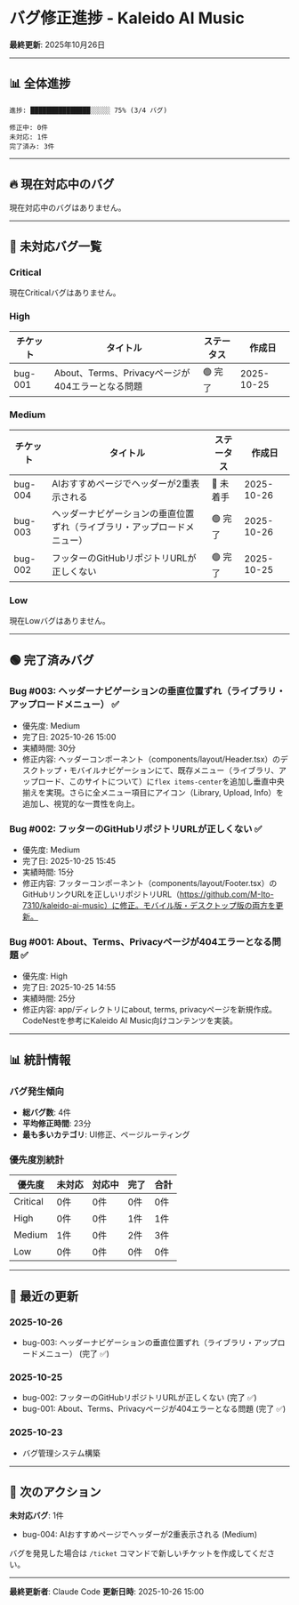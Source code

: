 # バグ修正進捗 - Kaleido AI Music

**最終更新**: 2025年10月26日

---

## 📊 全体進捗

```
進捗: ███████████████░░░░░ 75% (3/4 バグ)

修正中: 0件
未対応: 1件
完了済み: 3件
```

---

## 🔥 現在対応中のバグ

現在対応中のバグはありません。

---

## 🔴 未対応バグ一覧

### Critical
現在Criticalバグはありません。

### High

| チケット | タイトル | ステータス | 作成日 |
|---------|---------|----------|--------|
| bug-001 | About、Terms、Privacyページが404エラーとなる問題 | 🟢 完了 | 2025-10-25 |

### Medium

| チケット | タイトル | ステータス | 作成日 |
|---------|---------|----------|--------|
| bug-004 | AIおすすめページでヘッダーが2重表示される | 🔴 未着手 | 2025-10-26 |
| bug-003 | ヘッダーナビゲーションの垂直位置ずれ（ライブラリ・アップロードメニュー） | 🟢 完了 | 2025-10-26 |
| bug-002 | フッターのGitHubリポジトリURLが正しくない | 🟢 完了 | 2025-10-25 |

### Low
現在Lowバグはありません。

---

## 🟢 完了済みバグ

### Bug #003: ヘッダーナビゲーションの垂直位置ずれ（ライブラリ・アップロードメニュー） ✅

- 優先度: Medium
- 完了日: 2025-10-26 15:00
- 実績時間: 30分
- 修正内容: ヘッダーコンポーネント（components/layout/Header.tsx）のデスクトップ・モバイルナビゲーションにて、既存メニュー（ライブラリ、アップロード、このサイトについて）に`flex items-center`を追加し垂直中央揃えを実現。さらに全メニュー項目にアイコン（Library, Upload, Info）を追加し、視覚的な一貫性を向上。

### Bug #002: フッターのGitHubリポジトリURLが正しくない ✅

- 優先度: Medium
- 完了日: 2025-10-25 15:45
- 実績時間: 15分
- 修正内容: フッターコンポーネント（components/layout/Footer.tsx）のGitHubリンクURLを正しいリポジトリURL（https://github.com/M-Ito-7310/kaleido-ai-music）に修正。モバイル版・デスクトップ版の両方を更新。

### Bug #001: About、Terms、Privacyページが404エラーとなる問題 ✅

- 優先度: High
- 完了日: 2025-10-25 14:55
- 実績時間: 25分
- 修正内容: app/ディレクトリにabout, terms, privacyページを新規作成。CodeNestを参考にKaleido AI Music向けコンテンツを実装。

---

## 📊 統計情報

### バグ発生傾向

- **総バグ数**: 4件
- **平均修正時間**: 23分
- **最も多いカテゴリ**: UI修正、ページルーティング

### 優先度別統計

| 優先度 | 未対応 | 対応中 | 完了 | 合計 |
|--------|--------|--------|------|------|
| Critical | 0件 | 0件 | 0件 | 0件 |
| High | 0件 | 0件 | 1件 | 1件 |
| Medium | 1件 | 0件 | 2件 | 3件 |
| Low | 0件 | 0件 | 0件 | 0件 |

---

## 📝 最近の更新

### 2025-10-26

- bug-003: ヘッダーナビゲーションの垂直位置ずれ（ライブラリ・アップロードメニュー） (完了 ✅)

### 2025-10-25

- bug-002: フッターのGitHubリポジトリURLが正しくない (完了 ✅)
- bug-001: About、Terms、Privacyページが404エラーとなる問題 (完了 ✅)

### 2025-10-23

- バグ管理システム構築

---

## 🎯 次のアクション

**未対応バグ**: 1件

- bug-004: AIおすすめページでヘッダーが2重表示される (Medium)

バグを発見した場合は `/ticket` コマンドで新しいチケットを作成してください。

---

**最終更新者**: Claude Code
**更新日時**: 2025-10-26 15:00
